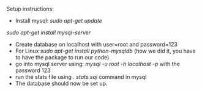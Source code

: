 Setup instructions:
- Install mysql:
*sudo apt-get update*

*sudo apt-get install mysql-server*
- Create database on localhost with user=root and password=123
- For Linux *sudo apt-get install python-mysqldb* (how we did it, you have to have the package to run our code)
- go into mysql server using:
*mysql -u root -h localhost -p* with the password 123
- run the stats file using *\. stats.sql* command in mysql
- The database should now be set up.

